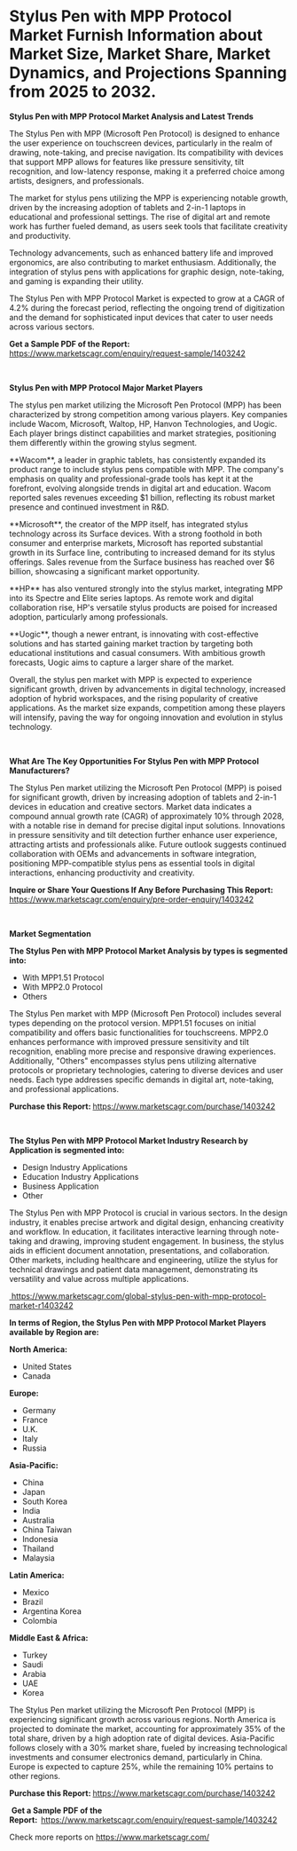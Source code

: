 <p><h1>Stylus Pen with MPP Protocol Market Furnish Information about Market Size, Market Share, Market Dynamics, and Projections Spanning from 2025 to 2032.</h1></p><p><strong>Stylus Pen with MPP Protocol Market Analysis and Latest Trends</strong></p>
<p><p>The Stylus Pen with MPP (Microsoft Pen Protocol) is designed to enhance the user experience on touchscreen devices, particularly in the realm of drawing, note-taking, and precise navigation. Its compatibility with devices that support MPP allows for features like pressure sensitivity, tilt recognition, and low-latency response, making it a preferred choice among artists, designers, and professionals. </p><p>The market for stylus pens utilizing the MPP is experiencing notable growth, driven by the increasing adoption of tablets and 2-in-1 laptops in educational and professional settings. The rise of digital art and remote work has further fueled demand, as users seek tools that facilitate creativity and productivity. </p><p>Technology advancements, such as enhanced battery life and improved ergonomics, are also contributing to market enthusiasm. Additionally, the integration of stylus pens with applications for graphic design, note-taking, and gaming is expanding their utility. </p><p>The Stylus Pen with MPP Protocol Market is expected to grow at a CAGR of 4.2% during the forecast period, reflecting the ongoing trend of digitization and the demand for sophisticated input devices that cater to user needs across various sectors.</p></p>
<p><strong>Get a Sample PDF of the Report:&nbsp;</strong> <a href="https://www.marketscagr.com/enquiry/request-sample/1403242?utm_campaign=1902&utm_medium=2&utm_source=Github&utm_content=ia&utm_term=12012025&utm_id=stylus-pen-with-mpp-protocol">https://www.marketscagr.com/enquiry/request-sample/1403242</a></p>
<p>&nbsp;</p>
<p><strong>Stylus Pen with MPP Protocol Major Market Players</strong></p>
<p><p>The stylus pen market utilizing the Microsoft Pen Protocol (MPP) has been characterized by strong competition among various players. Key companies include Wacom, Microsoft, Waltop, HP, Hanvon Technologies, and Uogic. Each player brings distinct capabilities and market strategies, positioning them differently within the growing stylus segment.</p><p>**Wacom**, a leader in graphic tablets, has consistently expanded its product range to include stylus pens compatible with MPP. The company's emphasis on quality and professional-grade tools has kept it at the forefront, evolving alongside trends in digital art and education. Wacom reported sales revenues exceeding $1 billion, reflecting its robust market presence and continued investment in R&D.</p><p>**Microsoft**, the creator of the MPP itself, has integrated stylus technology across its Surface devices. With a strong foothold in both consumer and enterprise markets, Microsoft has reported substantial growth in its Surface line, contributing to increased demand for its stylus offerings. Sales revenue from the Surface business has reached over $6 billion, showcasing a significant market opportunity.</p><p>**HP** has also ventured strongly into the stylus market, integrating MPP into its Spectre and Elite series laptops. As remote work and digital collaboration rise, HP's versatile stylus products are poised for increased adoption, particularly among professionals.</p><p>**Uogic**, though a newer entrant, is innovating with cost-effective solutions and has started gaining market traction by targeting both educational institutions and casual consumers. With ambitious growth forecasts, Uogic aims to capture a larger share of the market.</p><p>Overall, the stylus pen market with MPP is expected to experience significant growth, driven by advancements in digital technology, increased adoption of hybrid workspaces, and the rising popularity of creative applications. As the market size expands, competition among these players will intensify, paving the way for ongoing innovation and evolution in stylus technology.</p></p>
<p>&nbsp;</p>
<p><strong>What Are The Key Opportunities For Stylus Pen with MPP Protocol Manufacturers?</strong></p>
<p><p>The Stylus Pen market utilizing the Microsoft Pen Protocol (MPP) is poised for significant growth, driven by increasing adoption of tablets and 2-in-1 devices in education and creative sectors. Market data indicates a compound annual growth rate (CAGR) of approximately 10% through 2028, with a notable rise in demand for precise digital input solutions. Innovations in pressure sensitivity and tilt detection further enhance user experience, attracting artists and professionals alike. Future outlook suggests continued collaboration with OEMs and advancements in software integration, positioning MPP-compatible stylus pens as essential tools in digital interactions, enhancing productivity and creativity.</p></p>
<p><strong>Inquire or Share Your Questions If Any Before Purchasing This Report:</strong> <a href="https://www.marketscagr.com/enquiry/pre-order-enquiry/1403242?utm_campaign=1902&utm_medium=2&utm_source=Github&utm_content=ia&utm_term=12012025&utm_id=stylus-pen-with-mpp-protocol">https://www.marketscagr.com/enquiry/pre-order-enquiry/1403242</a></p>
<p>&nbsp;</p>
<p><strong>Market Segmentation</strong></p>
<p><strong>The Stylus Pen with MPP Protocol Market Analysis by types is segmented into:</strong></p>
<p><ul><li>With MPP1.51 Protocol</li><li>With MPP2.0 Protocol</li><li>Others</li></ul></p>
<p><p>The Stylus Pen market with MPP (Microsoft Pen Protocol) includes several types depending on the protocol version. MPP1.51 focuses on initial compatibility and offers basic functionalities for touchscreens. MPP2.0 enhances performance with improved pressure sensitivity and tilt recognition, enabling more precise and responsive drawing experiences. Additionally, "Others" encompasses stylus pens utilizing alternative protocols or proprietary technologies, catering to diverse devices and user needs. Each type addresses specific demands in digital art, note-taking, and professional applications.</p></p>
<p><strong>Purchase this Report:&nbsp;</strong><a href="https://www.marketscagr.com/purchase/1403242?utm_campaign=1902&utm_medium=2&utm_source=Github&utm_content=ia&utm_term=12012025&utm_id=stylus-pen-with-mpp-protocol">https://www.marketscagr.com/purchase/1403242</a></p>
<p>&nbsp;</p>
<p><strong>The Stylus Pen with MPP Protocol Market Industry Research by Application is segmented into:</strong></p>
<p><ul><li>Design Industry Applications</li><li>Education Industry Applications</li><li>Business Application</li><li>Other</li></ul></p>
<p><p>The Stylus Pen with MPP Protocol is crucial in various sectors. In the design industry, it enables precise artwork and digital design, enhancing creativity and workflow. In education, it facilitates interactive learning through note-taking and drawing, improving student engagement. In business, the stylus aids in efficient document annotation, presentations, and collaboration. Other markets, including healthcare and engineering, utilize the stylus for technical drawings and patient data management, demonstrating its versatility and value across multiple applications.</p></p>
<p><a href="https://www.marketscagr.com/global-stylus-pen-with-mpp-protocol-market-r1403242?utm_campaign=1902&utm_medium=2&utm_source=Github&utm_content=ia&utm_term=12012025&utm_id=stylus-pen-with-mpp-protocol">&nbsp;https://www.marketscagr.com/global-stylus-pen-with-mpp-protocol-market-r1403242</a></p>
<p><strong>In terms of Region, the Stylus Pen with MPP Protocol Market Players available by Region are:</strong></p>
<p>
    <p> <strong> North America: </strong>
        <ul>
            <li>United States</li>
            <li>Canada</li>
        </ul>
        </p> 
    <p> <strong> Europe: </strong>
        <ul>
            <li>Germany</li>
            <li>France</li>
            <li>U.K.</li>
            <li>Italy</li>
            <li>Russia</li>
        </ul>
        </p> 
    <p> <strong> Asia-Pacific: </strong>
        <ul>
            <li>China</li>
            <li>Japan</li>
            <li>South Korea</li>
            <li>India</li>
            <li>Australia</li>
            <li>China Taiwan</li>
            <li>Indonesia</li>
            <li>Thailand</li>
            <li>Malaysia</li>
        </ul>
        </p> 
    <p> <strong> Latin America: </strong>
        <ul>
            <li>Mexico</li>
            <li>Brazil</li>
            <li>Argentina Korea</li>
            <li>Colombia</li>
        </ul>
        </p> 
    <p> <strong> Middle East & Africa: </strong>
        <ul>
            <li>Turkey</li>
            <li>Saudi</li>
            <li>Arabia</li>
            <li>UAE</li>
            <li>Korea</li>
        </ul>
    </p>
    </p>
<p><p>The Stylus Pen market utilizing the Microsoft Pen Protocol (MPP) is experiencing significant growth across various regions. North America is projected to dominate the market, accounting for approximately 35% of the total share, driven by a high adoption rate of digital devices. Asia-Pacific follows closely with a 30% market share, fueled by increasing technological investments and consumer electronics demand, particularly in China. Europe is expected to capture 25%, while the remaining 10% pertains to other regions.</p></p>
<p><strong>Purchase this Report: </strong><a href="https://www.marketscagr.com/purchase/1403242?utm_campaign=1902&utm_medium=2&utm_source=Github&utm_content=ia&utm_term=12012025&utm_id=stylus-pen-with-mpp-protocol">https://www.marketscagr.com/purchase/1403242</a></p>
<p>&nbsp;<strong>Get a Sample PDF of the Report:&nbsp;&nbsp;</strong><a href="https://www.marketscagr.com/enquiry/request-sample/1403242?utm_campaign=1902&utm_medium=2&utm_source=Github&utm_content=ia&utm_term=12012025&utm_id=stylus-pen-with-mpp-protocol">https://www.marketscagr.com/enquiry/request-sample/1403242</a></p>
<p><strong></strong></p>
<p>Check more reports on <a href="https://www.marketscagr.com/?utm_campaign=1902&utm_medium=2&utm_source=Github&utm_content=ia&utm_term=12012025&utm_id=stylus-pen-with-mpp-protocol">https://www.marketscagr.com/</a></p>